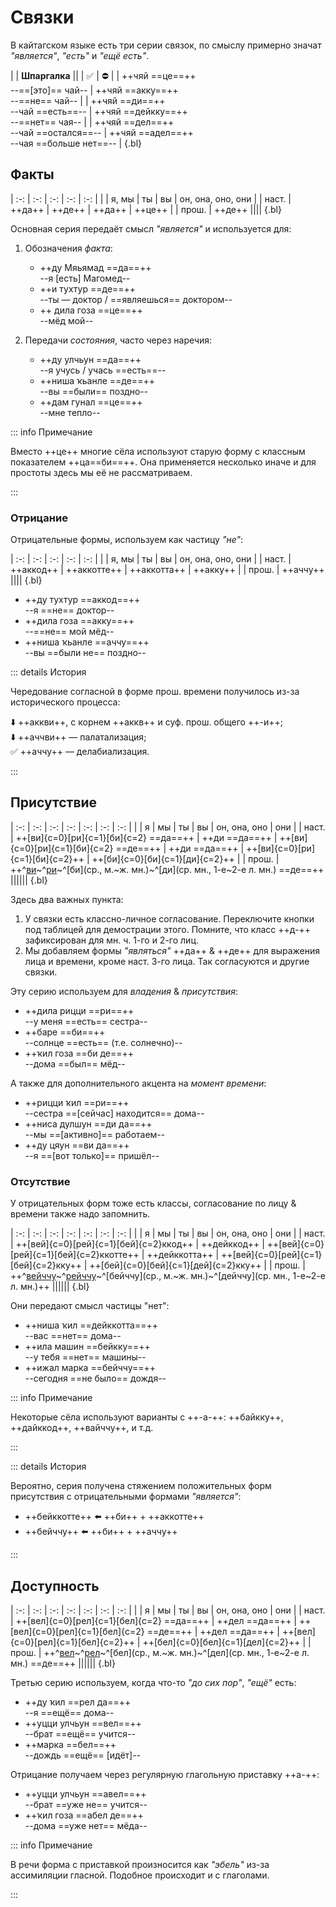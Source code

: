 # Связки

В кайтагском языке есть три серии связок, по смыслу примерно значат *"является"*, *"есть"* и *"ещё есть"*.

|
| **Шпаргалка** ||
| ✅ | ⛔ |
| ++чяй ==це==++ <br> --==[это]== чай-- | ++чяй ==акку==++ <br> --==не== чай-- |
| ++чяй ==ди==++ <br> --чай ==есть==-- | ++чяй ==дейкку==++ <br> --==нет== чая-- |
| ++чяй ==дел==++ <br> --чай ==остался==-- | ++чяй ==адел==++ <br> --чая ==больше нет==-- |
{.bl}

## Факты

| :-: | :-: | :-: | :-: | :-: |
| | я, мы | ты | вы | он, она, оно, они |
| наст. | ++да++ | ++де++ | ++да++ | ++це++ |
| прош. | ++де++ ||||
{.bl}

Основная серия передаёт смысл *"является"* и используется для:

1. Обозначения *факта*:

   - ++ду Мяьямад ==да==++  
     --я [есть] Магомед--
   - ++и тухтур ==де==++  
     --ты — доктор / ==являешься== доктором--
   - ++ дила гоза ==це==++  
     --мёд мой--

2. Передачи *состояния*, часто через наречия:

   - ++ду улчьун ==да==++  
     --я учусь / учась ==есть==--
   - ++ниша ҡьанле ==де==++  
     --вы ==были== поздно--
   - ++дам гунал ==це==++  
     --мне тепло--

::: info Примечание

Вместо ++це++ многие сёла используют старую форму с классным показателем ++ца==би==++. Она применяется несколько иначе и для простоты здесь мы её не рассматриваем.

:::

### Отрицание

Отрицательные формы, используем как частицу *"не"*:

| :-: | :-: | :-: | :-: | :-: |
| | я, мы | ты | вы | он, она, оно, они |
| наст. | ++аккод++ | ++аккотте++ | ++аккотта++ | ++акку++ |
| прош. | ++аччу++ ||||
{.bl}

- ++ду тухтур ==аккод==++  
  --я ==не== доктор--
- ++дила гоза ==акку==++  
  --==не== мой мёд--
- ++ниша ҡьанле ==аччу==++  
  --вы ==были не== поздно--

::: details История

Чередование согласной в форме прош. времени получилось из-за исторического процесса:

⬇️ ++аккви++, с корнем ++аккв++ и суф. прош. общего ++-и++;  
⬇️ ++аччви++ — палатализация;  
✅ ++аччу++ — делабиализация.

:::

## Присутствие

<Context :options="['муж.', 'жен.', 'сред.']">

| :-: | :-: | :-: | :-: | :-: | :-: | :-: |
| | я | мы | ты | вы | он, она, оно | они |
| наст. | ++[ви]{c=0}[ри]{c=1}[би]{c=2} ==да==++ | ++ди ==да==++ | ++[ви]{c=0}[ри]{c=1}[би]{c=2} ==де==++ | ++ди ==да==++ | ++[ви]{c=0}[ри]{c=1}[би]{c=2}++ | ++[би]{c=0}[би]{c=1}[ди]{c=2}++ |
| прош. |  ++^[ви](м.)~^[ри](ж.)~^[би](ср., м.~ж. мн.)~^[ди](ср. мн., 1-е~2-е л. мн.) ==де==++ ||||||
{.bl}

</Context>

Здесь два важных пункта:

1. У связки есть классно-личное согласование. Переключите кнопки под таблицей для демострации этого. Помните, что класс ++д-++ зафиксирован для мн. ч. 1-го и 2-го лиц.
2. Мы добавляем формы *"являться"* ++да++ & ++де++ для выражения лица и времени, кроме наст. 3-го лица. Так согласуются и другие связки.

Эту серию используем для *владения* & *присутствия*:

- ++дила рицци ==ри==++  
  --у меня ==есть== сестра--
- ++баре ==би==++  
  --солнце ==есть== (т.е. солнечно)--
- ++ҡил гоза ==би де==++  
  --дома ==был== мёд--

А также для дополнительного акцента на *момент времени*:

- ++рицци ҡил ==ри==++  
  --сестра ==[сейчас] находится== дома--
- ++ниса дулшун ==ди да==++  
  --мы ==[активно]== работаем--
- ++ду цяун ==ви да==++  
  --я ==[вот только]== пришёл--

### Отсутствие

У отрицательных форм тоже есть классы, согласование по лицу & времени также надо запомнить.

<Context :options="['муж.', 'жен.', 'сред.']">

| :-: | :-: | :-: | :-: | :-: | :-: | :-: |
| | я | мы | ты | вы | он, она, оно | они |
| наст. | ++[вей]{c=0}[рей]{c=1}[бей]{c=2}ккод++ | ++дейккод++ | ++[вей]{c=0}[рей]{c=1}[бей]{c=2}ккотте++ | ++дейккотта++ | ++[вей]{c=0}[рей]{c=1}[бей]{c=2}кку++ | ++[бей]{c=0}[бей]{c=1}[дей]{c=2}кку++ |
| прош. |  ++^[вейччу](м.)~^[рейччу](ж.)~^[бейччу](ср., м.~ж. мн.)~^[дейччу](ср. мн., 1-е~2-е л. мн.)++ ||||||
{.bl}

</Context>

Они передают смысл частицы "нет":

- ++ниша ҡил ==дейккотта==++  
  --вас ==нет== дома--
- ++ила машин ==бейкку==++  
  --у тебя ==нет== машины--
- ++ижал марка ==бейччу==++  
  --сегодня ==не было== дождя--

::: info Примечание

Некоторые сёла используют варианты с ++-а-++: ++байкку++, ++дайккод++, ++вайччу++, и т.д.

:::

::: details История

Вероятно, серия получена стяжением положительных форм присутствия с отрицательными формами *"является"*:

- ++бейккотте++ ⬅️ ++би++ + ++аккотте++
- ++бейччу++ ⬅️ ++би++ + ++аччу++

:::

## Доступность

<Context :options="['муж.', 'жен.', 'сред.']">

| :-: | :-: | :-: | :-: | :-: | :-: | :-: |
| | я | мы | ты | вы | он, она, оно | они |
| наст. | ++[вел]{c=0}[рел]{c=1}[бел]{c=2} ==да==++ | ++дел ==да==++ | ++[вел]{c=0}[рел]{c=1}[бел]{c=2} ==де==++  | ++дел ==да==++ | ++[вел]{c=0}[рел]{c=1}[бел]{c=2}++ | ++[бел]{c=0}[бел]{c=1}[дел]{c=2}++ |
| прош. |  ++^[вел](м.)~^[рел](ж.)~^[бел](ср., м.~ж. мн.)~^[дел](ср. мн., 1-е~2-е л. мн.) ==де==++ ||||||
{.bl}

</Context>

Третью серию используем, когда что-то *"до сих пор"*, *"ещё"* есть:

- ++ду ҡил ==рел да==++  
  --я ==ещё== дома--
- ++уцци улчьун ==вел==++  
  --брат ==ещё== учится--
- ++марка ==бел==++  
  --дождь ==ещё== [идёт]--

Отрицание получаем через регулярную глагольную приставку ++а-++:

- ++уцци улчьун ==авел==++  
  --брат ==уже не== учится--
- ++ҡил гоза ==абел де==++  
  --дома ==уже нет== мёда--

::: info Примечание

В речи форма с приставкой произносится как *"эбель"* из-за ассимиляции гласной. Подобное происходит и с глаголами.

:::
